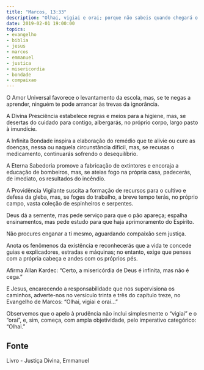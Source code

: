 ```yaml
---
title: "Marcos, 13:33"
description: "Olhai, vigiai e orai; porque não sabeis quando chegará o tempo."
date: 2019-02-01 19:00:00
topics: 
- evangelho
- biblia
- jesus
- marcos
- emmanuel
- justica
- misericordia
- bondade
- compaixao
---
```


O Amor Universal favorece o levantamento da escola, mas, se te negas a aprender,
ninguém te pode arrancar às trevas da ignorância.

A Divina Presciência estabelece regras e meios para a higiene, mas, se desertas
do cuidado para contigo, albergarás, no próprio corpo, largo pasto à imundície.

A Infinita Bondade inspira a elaboração do remédio que te alivie ou cure as
doenças, nessa ou naquela circunstância difícil, mas, se recusas o medicamento,
continuarás sofrendo o desequilíbrio.

A Eterna Sabedoria promove a fabricação de extintores e encoraja a educação de
bombeiros, mas, se ateias fogo na própria casa, padecerás, de imediato, os
resultados do incêndio.

A Providência Vigilante suscita a formação de recursos para o cultivo e defesa
da gleba, mas, se foges do trabalho, a breve tempo terás, no próprio campo,
vasta coleção de espinheiros e serpentes.

Deus dá a semente, mas pede serviço para que o pão apareça; espalha
ensinamentos, mas pede estudo para que haja aprimoramento do Espírito.

Não procures enganar a ti mesmo, aguardando compaixão sem justiça.

Anota os fenômenos da existência e reconhecerás que a vida te concede guias e
explicadores, estradas e máquinas; no entanto, exige que penses com a própria
cabeça e andes com os próprios pés.

Afirma Allan Kardec: “Certo, a misericórdia de Deus é infinita, mas não é cega.” 

E Jesus, encarecendo a responsabilidade que nos supervisiona os caminhos,
adverte-nos no versículo trinta e três do capítulo treze, no Evangelho de
Marcos: “Olhai, vigiai e orai…” 

Observemos que o apelo à prudência não inclui simplesmente o “vigiai” e o
“orai”, e, sim, começa, com ampla objetividade, pelo imperativo categórico:
“Olhai.”


## Fonte
Livro - Justiça Divina, Emmanuel
